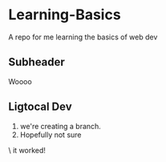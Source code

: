# Learning-Basics
A repo for me learning the basics of web dev 

## Subheader

Woooo

## Ligtocal Dev
1. we're creating a branch.
2. Hopefully
not sure

\\ it worked!